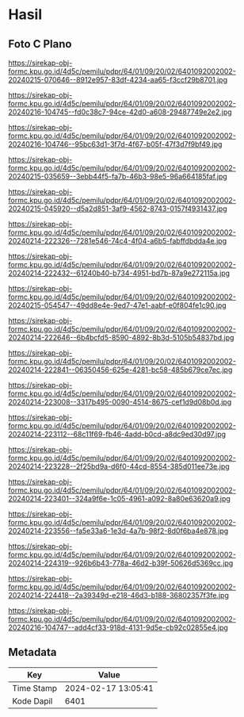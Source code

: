 # Hasil

## Foto C Plano

https://sirekap-obj-formc.kpu.go.id/4d5c/pemilu/pdpr/64/01/09/20/02/6401092002002-20240215-070646--8912e957-83df-4234-aa65-f3ccf29b8701.jpg

https://sirekap-obj-formc.kpu.go.id/4d5c/pemilu/pdpr/64/01/09/20/02/6401092002002-20240216-104745--fd0c38c7-94ce-42d0-a608-29487749e2e2.jpg

https://sirekap-obj-formc.kpu.go.id/4d5c/pemilu/pdpr/64/01/09/20/02/6401092002002-20240216-104746--95bc63d1-3f7d-4f67-b05f-47f3d7f9bf49.jpg

https://sirekap-obj-formc.kpu.go.id/4d5c/pemilu/pdpr/64/01/09/20/02/6401092002002-20240215-035659--3ebb44f5-fa7b-46b3-98e5-96a664185faf.jpg

https://sirekap-obj-formc.kpu.go.id/4d5c/pemilu/pdpr/64/01/09/20/02/6401092002002-20240215-045920--d5a2d851-3af9-4562-8743-0157f4931437.jpg

https://sirekap-obj-formc.kpu.go.id/4d5c/pemilu/pdpr/64/01/09/20/02/6401092002002-20240214-222326--7281e546-74c4-4f04-a6b5-fabffdbdda4e.jpg

https://sirekap-obj-formc.kpu.go.id/4d5c/pemilu/pdpr/64/01/09/20/02/6401092002002-20240214-222432--61240b40-b734-4951-bd7b-87a9e272115a.jpg

https://sirekap-obj-formc.kpu.go.id/4d5c/pemilu/pdpr/64/01/09/20/02/6401092002002-20240215-054547--49dd8e4e-9ed7-47e1-aabf-e0f804fe1c90.jpg

https://sirekap-obj-formc.kpu.go.id/4d5c/pemilu/pdpr/64/01/09/20/02/6401092002002-20240214-222646--6b4bcfd5-8590-4892-8b3d-5105b54837bd.jpg

https://sirekap-obj-formc.kpu.go.id/4d5c/pemilu/pdpr/64/01/09/20/02/6401092002002-20240214-222841--06350456-625e-4281-bc58-485b679ce7ec.jpg

https://sirekap-obj-formc.kpu.go.id/4d5c/pemilu/pdpr/64/01/09/20/02/6401092002002-20240214-223008--3317b495-0090-4514-8675-cef1d9d08b0d.jpg

https://sirekap-obj-formc.kpu.go.id/4d5c/pemilu/pdpr/64/01/09/20/02/6401092002002-20240214-223112--68c11f69-fb46-4add-b0cd-a8dc9ed30d97.jpg

https://sirekap-obj-formc.kpu.go.id/4d5c/pemilu/pdpr/64/01/09/20/02/6401092002002-20240214-223228--2f25bd9a-d6f0-44cd-8554-385d011ee73e.jpg

https://sirekap-obj-formc.kpu.go.id/4d5c/pemilu/pdpr/64/01/09/20/02/6401092002002-20240214-223401--324a9f6e-1c05-4961-a092-8a80e63620a9.jpg

https://sirekap-obj-formc.kpu.go.id/4d5c/pemilu/pdpr/64/01/09/20/02/6401092002002-20240214-223556--fa5e33a6-1e3d-4a7b-98f2-8d0f6ba4e878.jpg

https://sirekap-obj-formc.kpu.go.id/4d5c/pemilu/pdpr/64/01/09/20/02/6401092002002-20240214-224319--926b6b43-778a-46d2-b39f-50626d5369cc.jpg

https://sirekap-obj-formc.kpu.go.id/4d5c/pemilu/pdpr/64/01/09/20/02/6401092002002-20240214-224418--2a39349d-e218-46d3-b188-36802357f3fe.jpg

https://sirekap-obj-formc.kpu.go.id/4d5c/pemilu/pdpr/64/01/09/20/02/6401092002002-20240216-104747--add4cf33-918d-4131-9d5e-cb92c02855e4.jpg


## Metadata

| Key        | Value               |
| ---------- | ------------------- |
| Time Stamp | 2024-02-17 13:05:41 |
| Kode Dapil | 6401                |



